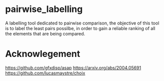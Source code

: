 # pairwise_labelling
A labelling tool dedicated to pairwise comparison, the objective of this tool is to label the least pairs possilbe, in order to gain a reliable ranking
of all the elements that are being compared.

# Acknowlegement 
https://github.com/gfxdisp/asap
https://arxiv.org/abs/2004.05691
https://github.com/lucasmaystre/choix
